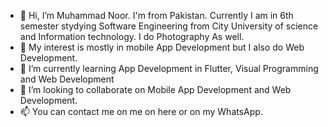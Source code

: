 - 👋 Hi, I’m Muhammad Noor. I'm from Pakistan. Currently I am in 6th semester stydying Software Engineering from City University of science and Information technology. I do Photography As well.
- 👀 My interest is mostly in mobile App Development but I also do Web Development. 
- 🌱 I’m currently learning App Development in Flutter, Visual Programming and Web Development 
- 💞️ I’m looking to collaborate on Mobile App Development and Web Development.
- 📫 You can contact me on me on here or on my WhatsApp.

<!---
Mouhammad31/Mouhammad31 is a ✨ special ✨ repository because its `README.md` (this file) appears on your GitHub profile.
You can click the Preview link to take a look at your changes.
--->
